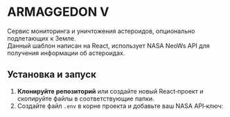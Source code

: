 # ARMAGGEDON V

Сервис мониторинга и уничтожения астероидов, опционально подлетающих к Земле.  
Данный шаблон написан на React, использует NASA NeoWs API для получения информации об астероидах.

## Установка и запуск

1. **Клонируйте репозиторий** или создайте новый React‑проект и скопируйте файлы в соответствующие папки.
2. Создайте файл `.env` в корне проекта и добавьте ваш NASA API‑ключ:
